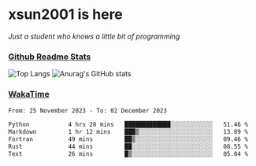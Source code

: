 # xsun2001 is here

*Just a student who knows a little bit of programming*

### [Github Readme Stats](https://github.com/anuraghazra/github-readme-stats)

![Top Langs](https://github-readme-stats.vercel.app/api/top-langs/?username=xsun2001&layout=compact&theme=radical) ![Anurag's GitHub stats](https://github-readme-stats.vercel.app/api?username=xsun2001&show_icons=true&theme=radical)

### [WakaTime](https://wakatime.com)

<!--START_SECTION:waka-->

```txt
From: 25 November 2023 - To: 02 December 2023

Python           4 hrs 28 mins   █████████████░░░░░░░░░░░░   51.46 %
Markdown         1 hr 12 mins    ███▒░░░░░░░░░░░░░░░░░░░░░   13.89 %
Fortran          49 mins         ██▒░░░░░░░░░░░░░░░░░░░░░░   09.46 %
Rust             44 mins         ██░░░░░░░░░░░░░░░░░░░░░░░   08.55 %
Text             26 mins         █▒░░░░░░░░░░░░░░░░░░░░░░░   05.04 %
```

<!--END_SECTION:waka-->
